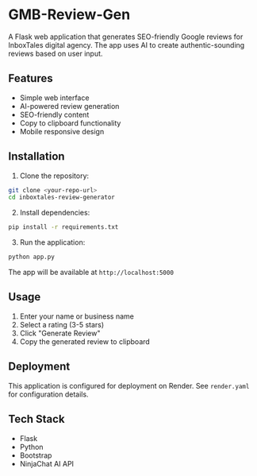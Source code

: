 # GMB-Review-Gen

A Flask web application that generates SEO-friendly Google reviews for InboxTales digital agency. The app uses AI to create authentic-sounding reviews based on user input.

## Features

- Simple web interface
- AI-powered review generation
- SEO-friendly content
- Copy to clipboard functionality
- Mobile responsive design

## Installation

1. Clone the repository:
```bash
git clone <your-repo-url>
cd inboxtales-review-generator
```

2. Install dependencies:
```bash
pip install -r requirements.txt
```

3. Run the application:
```bash
python app.py
```

The app will be available at `http://localhost:5000`

## Usage

1. Enter your name or business name
2. Select a rating (3-5 stars)
3. Click "Generate Review"
4. Copy the generated review to clipboard

## Deployment

This application is configured for deployment on Render. See `render.yaml` for configuration details.

## Tech Stack

- Flask
- Python
- Bootstrap
- NinjaChat AI API 